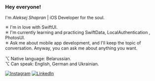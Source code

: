 ### <b>Hey everyone!</b><br>
I'm <i>Aleksej Shapran</i> | iOS Developer for the soul.<br>

✳︎ I'm in love with SwiftUI.<br>
✳︎ I'm currently learning and practicing SwiftData, LocalAuthentication , PhotosUI.<br>
✳︎ Ask me about mobile app development, and I'll keep the topic of conversation. Anyway, you can ask me about anything you want.<br>
<br>
⌥ Native language: Belarussian. <br>
⌥ Can speak: English, German and Ukrainian. <br>

[![Instagram](https://img.shields.io/badge/Instagram-%23E4405F.svg?logo=Instagram&logoColor=white)](https://instagram.com/lepranby) [![LinkedIn](https://img.shields.io/badge/LinkedIn-%230077B5.svg?logo=linkedin&logoColor=white)](https://linkedin.com/in/lepranby) <br>
